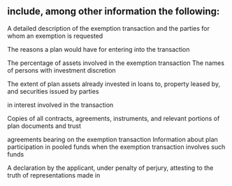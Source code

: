 ## include, among other information the following:

A detailed description of the exemption transaction and the parties for whom an exemption is requested

The reasons a plan would have for entering into the transaction

The percentage of assets involved in the exemption transaction The names of persons with investment discretion

The extent of plan assets already invested in loans to, property leased by, and securities issued by parties

in interest involved in the transaction

Copies of all contracts, agreements, instruments, and relevant portions of plan documents and trust

agreements bearing on the exemption transaction Information about plan participation in pooled funds when the exemption transaction involves such funds

A declaration by the applicant, under penalty of perjury, attesting to the truth of representations made in